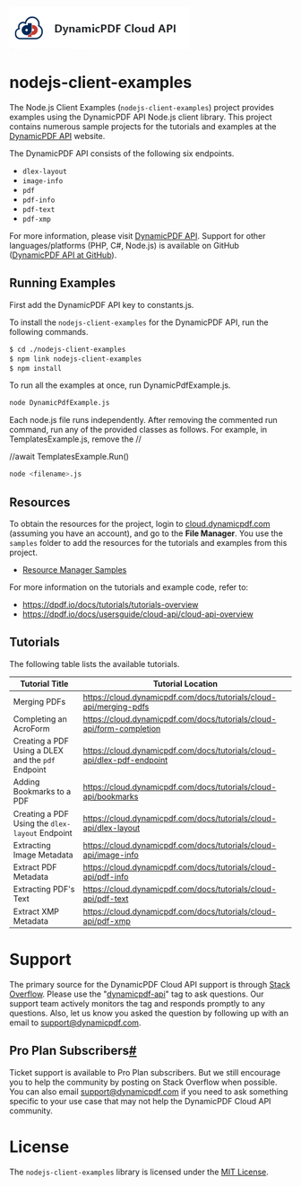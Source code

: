![](./logo-banner2.png)

nodejs-client-examples 
=========================================

The Node.js Client Examples (`nodejs-client-examples`) project provides examples using the DynamicPDF API Node.js client library. This project contains numerous sample projects for the tutorials and examples at the [DynamicPDF  API](https://cloud.dynamicpdf.com/) website.

The DynamicPDF API consists of the following six endpoints.

* `dlex-layout`
* `image-info`
* `pdf`
* `pdf-info`
* `pdf-text`
* `pdf-xmp`

For more information, please visit [DynamicPDF API](https://dpdf.io/ "DynamicPDF API Homepage"). Support for other languages/platforms (PHP, C#, Node.js) is available on GitHub ([DynamicPDF API at GitHub](https://github.com/dynamicpdf-api "DynamicPDF API at GitHub")).

Running Examples
----------------

First add the DynamicPDF API key to constants.js.

To install the `nodejs-client-examples` for the DynamicPDF API, run the following commands.

```bash
$ cd ./nodejs-client-examples
$ npm link nodejs-client-examples
$ npm install
```

To run all the examples at once, run DynamicPdfExample.js.
```bash
node DynamicPdfExample.js
```

Each node.js file runs independently.  After removing the commented run command, run any of the provided classes as follows. For example, in TemplatesExample.js, remove the //

//await TemplatesExample.Run()

```bash
node <filename>.js
```

## Resources

To obtain the resources for the project, login to [cloud.dynamicpdf.com](https://dpdf.io/) (assuming you have an account), and go to the **File Manager**. You use the `samples` folder to add the resources for the tutorials and examples from this project.

- [Resource Manager Samples](https://dpdf.io/docs/usersguide/environment-manager/environment-manager-sample-resources)  

For more information on the tutorials and example code, refer to:

- https://dpdf.io/docs/tutorials/tutorials-overview
- https://dpdf.io/docs/usersguide/cloud-api/cloud-api-overview

## **Tutorials**

The following table lists the available tutorials.

| Tutorial Title                                     | Tutorial Location                                            |
| -------------------------------------------------- | ------------------------------------------------------------ |
| Merging PDFs                                       | https://cloud.dynamicpdf.com/docs/tutorials/cloud-api/merging-pdfs |
| Completing an AcroForm                             | https://cloud.dynamicpdf.com/docs/tutorials/cloud-api/form-completion |
| Creating a PDF Using a DLEX and the `pdf` Endpoint | https://cloud.dynamicpdf.com/docs/tutorials/cloud-api/dlex-pdf-endpoint |
| Adding Bookmarks to a PDF                          | https://cloud.dynamicpdf.com/docs/tutorials/cloud-api/bookmarks |
| Creating a PDF Using the `dlex-layout` Endpoint    | https://cloud.dynamicpdf.com/docs/tutorials/cloud-api/dlex-layout |
| Extracting Image Metadata                          | https://cloud.dynamicpdf.com/docs/tutorials/cloud-api/image-info |
| Extract PDF Metadata                               | https://cloud.dynamicpdf.com/docs/tutorials/cloud-api/pdf-info |
| Extracting PDF's Text                              | https://cloud.dynamicpdf.com/docs/tutorials/cloud-api/pdf-text |
| Extract XMP Metadata                               | https://cloud.dynamicpdf.com/docs/tutorials/cloud-api/pdf-xmp |

# Support

The primary source for the DynamicPDF Cloud API support is through [Stack Overflow](https://stackoverflow.com/questions/tagged/dynamicpdf-api). Please use the "[dynamicpdf-api](https://stackoverflow.com/questions/tagged/dynamicpdf-api)" tag to ask questions. Our support team actively monitors the tag and responds promptly to any questions.  Also, let us know you asked the question by following up with an email to [support@dynamicpdf.com](mailto:support@dynamicpdf.com). 

## Pro Plan Subscribers[#](https://cloud.dynamicpdf.com/support#pro-plan-subscribers)

Ticket support is available to Pro Plan subscribers. But we still encourage you to help the community by posting on Stack Overflow when possible. You can also email [support@dynamicpdf.com](mailto:support@dynamicpdf.com) if you need to ask something specific to your use case that may not help the DynamicPDF Cloud API community.

# License

The `nodejs-client-examples` library is licensed under the [MIT License](./LICENSE).
